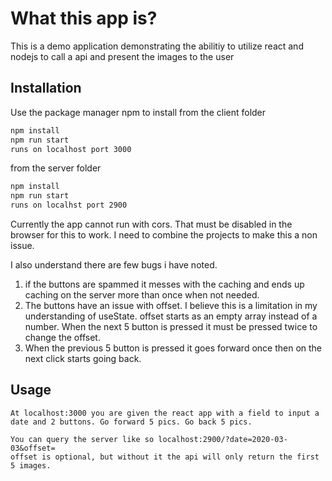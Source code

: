 # What this app is?

This is a demo application demonstrating the abilitiy to utilize react and nodejs to call a api and present the images to the user

## Installation

Use the package manager npm to install
from the client folder

```bash
npm install
npm run start
runs on localhost port 3000
```

from the server folder

```bash
npm install
npm run start
runs on localhst port 2900
```

Currently the app cannot run with cors. That must be disabled in the browser for this to work. I need to combine the projects to make this a non issue.

I also understand there are few bugs i have noted.

1. if the buttons are spammed it messes with the caching and ends up caching on the server more than once when not needed.
2. The buttons have an issue with offset. I believe this is a limitation in my understanding of useState. offset starts as an empty array instead of a number. When the next 5 button is pressed it must be pressed twice to change the offset.
3. When the previous 5 button is pressed it goes forward once then on the next click starts going back.

## Usage

```
At localhost:3000 you are given the react app with a field to input a date and 2 buttons. Go forward 5 pics. Go back 5 pics.

You can query the server like so localhost:2900/?date=2020-03-03&offset=
offset is optional, but without it the api will only return the first 5 images.

```

